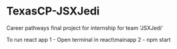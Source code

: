 # TexasCP-JSXJedi
Career pathways final project for internship for team 'JSXJedi'

To run react app 
1 - Open terminal in react\mainapp
2 - npm start
